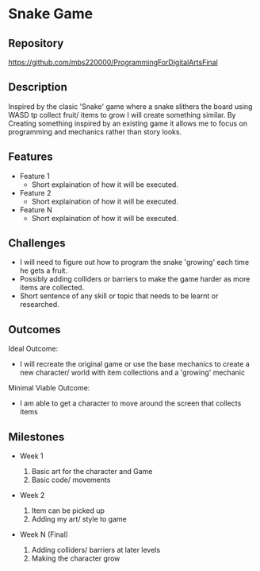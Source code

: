 # Snake Game

## Repository
https://github.com/mbs220000/ProgrammingForDigitalArtsFinal

## Description
Inspired by the clasic 'Snake' game where a snake slithers the board using WASD tp collect fruit/ items to grow I will create something similar. By Creating something inspired by an existing game it allows me to focus on programming and mechanics rather than story looks.

## Features
- Feature 1
	- Short explaination of how it will be executed.
- Feature 2
	- Short explaination of how it will be executed.
- Feature N 
	- Short explaination of how it will be executed.

## Challenges
- I will need to figure out how to program the snake 'growing' each time he gets a fruit.
- Possibly adding colliders or barriers to make the game harder as more items are collected.
- Short sentence of any skill or topic that needs to be learnt or researched.

## Outcomes
Ideal Outcome:
- I will recreate the original game or use the base mechanics to create a new character/ world with item collections and a 'growing' mechanic

Minimal Viable Outcome:
- I am able to get a character to move around the screen that collects items

## Milestones

- Week 1
  1. Basic art for the character and Game
  2. Basic code/ movements

- Week 2
  1. Item can be picked up
  2. Adding my art/ style to game

- Week N (Final)
  1. Adding colliders/ barriers at later levels
  2. Making the character grow